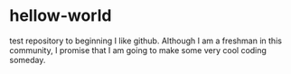 # hellow-world
test repository to beginning
I like github. 
Although I am a freshman in this community, 
I promise that I am going to make some very cool coding someday.
